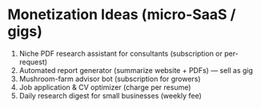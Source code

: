 # Monetization Ideas (micro-SaaS / gigs)

1. Niche PDF research assistant for consultants (subscription or per-request)
2. Automated report generator (summarize website + PDFs) — sell as gig
3. Mushroom-farm advisor bot (subscription for growers)
4. Job application & CV optimizer (charge per resume)
5. Daily research digest for small businesses (weekly fee)
